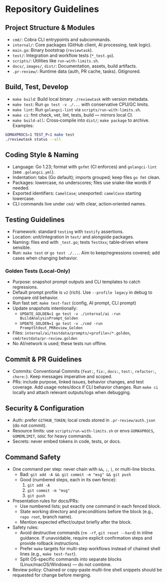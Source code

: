 # Repository Guidelines

## Project Structure & Modules
- `cmd/`: Cobra CLI entrypoints and subcommands.
- `internal/`: Core packages (GitHub client, AI processing, task logic).
- `main.go`: Binary bootstrap (`reviewtask`).
- `test/`: Integration and workflow tests (`*_test.go`).
- `scripts/`: Utilities like `run-with-limits.sh`.
- `docs/`, `images/`, `dist/`: Documentation, assets, build artifacts.
- `.pr-review/`: Runtime data (auth, PR cache, tasks). Gitignored.

## Build, Test, Develop
- `make build`: Build local binary `./reviewtask` with version metadata.
- `make test`: Run `go test -v ./...` with conservative CPU/GC limits.
- `make lint`: Run `golangci-lint` via `scripts/run-with-limits.sh`.
- `make ci`: fmt check, vet, lint, tests, build — mirrors local CI.
- `make build-all`: Cross‑compile into `dist/`; `make package` to archive.
Examples:
```bash
GOMAXPROCS=1 TEST_P=1 make test
./reviewtask status --all
```

## Coding Style & Naming
- Language: Go 1.23; format with `gofmt` (CI enforces) and `golangci-lint` (see `.golangci.yml`).
- Indentation: tabs (Go default); imports grouped; keep files `go fmt` clean.
- Packages: lowercase, no underscores; files use snake-like words if needed.
- Exported identifiers: `CamelCase`; unexported: `camelCase` starting lowercase.
- CLI commands live under `cmd/` with clear, action‑oriented names.

## Testing Guidelines
- Framework: standard `testing` with `testify` assertions.
- Location: unit/integration in `test/` and alongside packages.
- Naming: files end with `_test.go`; tests `TestXxx`; table‑driven where sensible.
- Run: `make test` or `go test ./...`. Aim to keep/regressions covered; add cases when changing behavior.

### Golden Tests (Local-Only)
- Purpose: snapshot prompt outputs and CLI templates to catch regressions.
- Default prompt profile is `v2` (rich). Use `--profile legacy` in debug to compare old behavior.
- Run fast set: `make test-fast` (config, AI prompt, CLI prompt)
- Update snapshots intentionally:
  - `UPDATE_GOLDEN=1 go test -v ./internal/ai -run BuildAnalysisPrompt_Golden`
  - `UPDATE_GOLDEN=1 go test -v ./cmd -run PromptStdout_PRReview_Golden`
- Files: `internal/ai/testdata/prompts/<profile>/*.golden`, `cmd/testdata/pr-review.golden`
- No AI/network is used; these tests run offline.

## Commit & PR Guidelines
- Commits: Conventional Commits (`feat:`, `fix:`, `docs:`, `test:`, `refactor:`, `chore:`). Keep messages imperative and scoped.
- PRs: include purpose, linked issues, behavior changes, and test coverage. Add usage notes/docs if CLI behavior changes. Run `make ci` locally and attach relevant outputs/logs when debugging.

## Security & Configuration
- Auth: prefer `GITHUB_TOKEN`; local creds stored in `.pr-review/auth.json` (do not commit). 
- Resource limits: use `scripts/run-with-limits.sh` or envs `GOMAXPROCS`, `GOMEMLIMIT`, `GOGC` for heavy commands.
- Secrets: never embed tokens in code, tests, or docs.

## Command Safety
- One command per step: never chain with `&&`, `;`, `|`, or multi-line blocks.
  - Bad: `git add -A && git commit -m "msg" && git push`
  - Good (numbered steps, each in its own fence):
    1) `git add -A`
    2) `git commit -m "msg"`
    3) `git push`
- Presentation rules for docs/PRs:
  - Use numbered lists; put exactly one command in each fenced block.
  - State working directory and preconditions before the block (e.g., `repo root`, branch name).
  - Mention expected effect/output briefly after the block.
- Safety rules:
  - Avoid destructive commands (`rm -rf`, `git reset --hard`) in inline guidance. If unavoidable, require explicit confirmation steps and provide rollback instructions.
  - Prefer `make` targets for multi-step workflows instead of chained shell lines (e.g., `make test-fast`).
  - Split OS-specific commands into separate blocks (Linux/macOS/Windows) — do not combine.
- Review policy: Chained or copy-paste multi-line shell snippets should be requested for change before merging.
